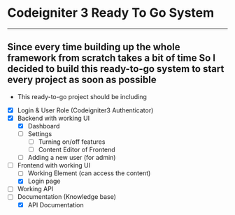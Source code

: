 # Codeigniter 3 Ready To Go System   
---
Since every time building up the whole framework from scratch takes a bit of time 
So I decided to build this ready-to-go system to start every project as soon as possible 
---

* This ready-to-go project should be including
- [X] Login & User Role (Codeigniter3 Authenticator)
- [X] Backend with working UI
  - [X] Dashboard
  - [ ] Settings
    - [ ] Turning on/off features
    - [ ] Content Editor of Frontend
  - [ ] Adding a new user (for admin)
- [ ] Frontend with working UI
  - [ ] Working Element (can access the content)
  - [X] Login page
- [ ] Working API 
- [ ] Documentation (Knowledge base)
  - [X] API Documentation

